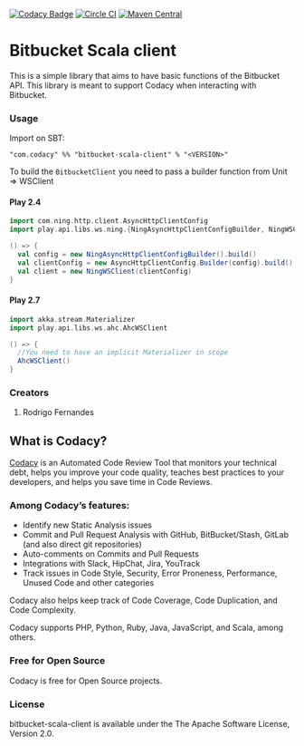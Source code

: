 [![Codacy Badge](https://api.codacy.com/project/badge/Grade/bc618d371b1a45f8a7129d868512a4fc)](https://www.codacy.com/gh/codacy/bitbucket-scala-client?utm_source=github.com&amp;utm_medium=referral&amp;utm_content=codacy/bitbucket-scala-client&amp;utm_campaign=Badge_Grade)
[![Circle CI](https://circleci.com/gh/codacy/bitbucket-scala-client.svg?style=shield&circle-token=:circle-token)](https://circleci.com/gh/codacy/bitbucket-scala-client)
[![Maven Central](https://maven-badges.herokuapp.com/maven-central/com.codacy/bitbucket-scala-client_2.11/badge.svg)](https://maven-badges.herokuapp.com/maven-central/com.codacy/bitbucket-scala-client_2.11)

# Bitbucket Scala client

This is a simple library that aims to have basic functions of the Bitbucket API.
This library is meant to support Codacy when interacting with Bitbucket.

### Usage

Import on SBT:

    "com.codacy" %% "bitbucket-scala-client" % "<VERSION>"

To build the `BitbucketClient` you need to pass a builder function from Unit => WSClient

#### Play 2.4

```Scala
import com.ning.http.client.AsyncHttpClientConfig
import play.api.libs.ws.ning.{NingAsyncHttpClientConfigBuilder, NingWSClient}

() => {
  val config = new NingAsyncHttpClientConfigBuilder().build()
  val clientConfig = new AsyncHttpClientConfig.Builder(config).build()
  val client = new NingWSClient(clientConfig)
}
```

#### Play 2.7

```Scala
import akka.stream.Materializer
import play.api.libs.ws.ahc.AhcWSClient

() => {
  //You need to have an implicit Materializer in scope
  AhcWSClient()
}
```

### Creators

1. Rodrigo Fernandes

## What is Codacy?

[Codacy](https://www.codacy.com/) is an Automated Code Review Tool that monitors your technical debt, helps you improve your code quality, teaches best practices to your developers, and helps you save time in Code Reviews.

### Among Codacy’s features:

- Identify new Static Analysis issues
- Commit and Pull Request Analysis with GitHub, BitBucket/Stash, GitLab (and also direct git repositories)
- Auto-comments on Commits and Pull Requests
- Integrations with Slack, HipChat, Jira, YouTrack
- Track issues in Code Style, Security, Error Proneness, Performance, Unused Code and other categories

Codacy also helps keep track of Code Coverage, Code Duplication, and Code Complexity.

Codacy supports PHP, Python, Ruby, Java, JavaScript, and Scala, among others.

### Free for Open Source

Codacy is free for Open Source projects.

### License

bitbucket-scala-client is available under the The Apache Software License, Version 2.0.
